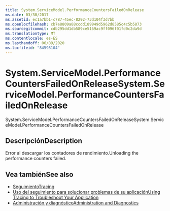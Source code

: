 ```yaml
---
title: System.ServiceModel.PerformanceCountersFailedOnRelease
ms.date: 03/30/2017
ms.assetid: ec1a7bb1-c787-45ec-8292-73d104f3d7bb
ms.openlocfilehash: cb7e8809a88ccdd189949d5962d8585c4c5b5873
ms.sourcegitcommit: cdb295dd1db589ce5169ac9ff096f01fd0c2da9d
ms.translationtype: MT
ms.contentlocale: es-ES
ms.lasthandoff: 06/09/2020
ms.locfileid: "84598104"
---
```

# <a name="systemservicemodelperformancecountersfailedonrelease"></a><span data-ttu-id="373bd-102">System.ServiceModel.PerformanceCountersFailedOnRelease</span><span class="sxs-lookup"><span data-stu-id="373bd-102">System.ServiceModel.PerformanceCountersFailedOnRelease</span></span>
<span data-ttu-id="373bd-103">System.ServiceModel.PerformanceCountersFailedOnRelease</span><span class="sxs-lookup"><span data-stu-id="373bd-103">System.ServiceModel.PerformanceCountersFailedOnRelease</span></span>  
  
## <a name="description"></a><span data-ttu-id="373bd-104">Descripción</span><span class="sxs-lookup"><span data-stu-id="373bd-104">Description</span></span>  
 <span data-ttu-id="373bd-105">Error al descargar los contadores de rendimiento.</span><span class="sxs-lookup"><span data-stu-id="373bd-105">Unloading the performance counters failed.</span></span>  
  
## <a name="see-also"></a><span data-ttu-id="373bd-106">Vea también</span><span class="sxs-lookup"><span data-stu-id="373bd-106">See also</span></span>

- [<span data-ttu-id="373bd-107">Seguimiento</span><span class="sxs-lookup"><span data-stu-id="373bd-107">Tracing</span></span>](index.md)
- [<span data-ttu-id="373bd-108">Uso del seguimiento para solucionar problemas de su aplicación</span><span class="sxs-lookup"><span data-stu-id="373bd-108">Using Tracing to Troubleshoot Your Application</span></span>](using-tracing-to-troubleshoot-your-application.md)
- [<span data-ttu-id="373bd-109">Administración y diagnóstico</span><span class="sxs-lookup"><span data-stu-id="373bd-109">Administration and Diagnostics</span></span>](../index.md)
